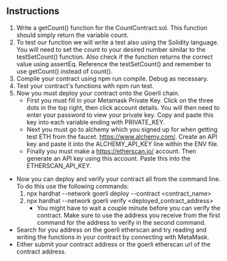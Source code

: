 ## Instructions
1. Write a getCount() function for the CountContract.sol. This function should simply return the variable count.
2. To test our function we will write a test also using the Solidity language. You will need to set the count to your desired number similar to the testSetCount() function. Also check if the function returns the correct value using assertEq. Reference the testSetCount() and remember to use getCount() instead of count().
3. Compile your contract using npm run compile. Debug as necessary.
4. Test your contract's functions with npm run test.
5. Now you must deploy your contract onto the Goerli chain.
	- First you must fill in your Metamask Private Key. Click on the three dots in the top right, then click account details. You will then need to enter your password to view your private key. Copy and paste this key into each variable ending with PRIVATE_KEY. 
	- Next you must go to alchemy which you signed up for when getting test ETH from the faucet. https://www.alchemy.com/. Create an API key and paste it into the ALCHEMY_API_KEY line within the ENV file.
	- Finally you must make a https://etherscan.io/ account. Then generate an API key using this account. Paste this into the ETHERSCAN_API_KEY.
- Now you can deploy and verify your contract all from the command line. To do this use the following commands:
	1. npx hardhat --network goerli deploy --contract <contract_name>
	2. npx hardhat --network goerli verify <deployed_contract_address>
		- You might have to wait a couple minute before you can verify the contract. Make sure to use the address you receive from the first command for the address to verify in the second command.
- Search for you address on the goerli etherscan and try reading and writing the functions in your contract by connecting with MetaMask.
- Either submit your contract address or the goerli etherscan url of the contract address. 
